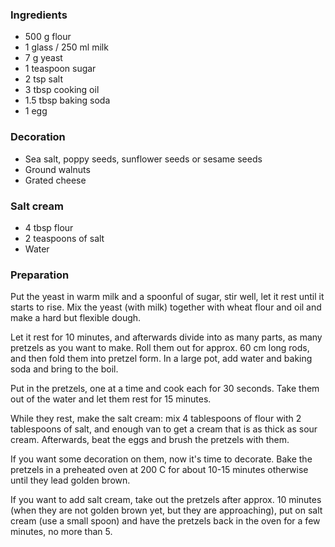 
### Ingredients
- 500 g flour
- 1 glass / 250 ml milk
- 7 g yeast
- 1 teaspoon sugar
- 2 tsp salt
- 3 tbsp cooking oil
- 1.5 tbsp baking soda
- 1 egg

### Decoration
- Sea salt, poppy seeds, sunflower seeds or sesame seeds
- Ground walnuts
- Grated cheese

### Salt cream
- 4 tbsp flour
- 2 teaspoons of salt
- Water

### Preparation
Put the yeast in warm milk and a spoonful of sugar, stir well, let it rest until it starts to rise. Mix the yeast (with milk) together with wheat flour and oil and make a hard but flexible dough.

 Let it rest for 10 minutes, and afterwards divide into as many parts, as many pretzels as you want to make. Roll them out for approx. 60 cm long rods, and then fold them into pretzel form. In a large pot, add water and baking soda and bring to the boil.

 Put in the pretzels, one at a time and cook each for 30 seconds. Take them out of the water and let them rest for 15 minutes.

 While they rest, make the salt cream: mix 4 tablespoons of flour with 2 tablespoons of salt, and enough van to get a cream that is as thick as sour cream. Afterwards, beat the eggs and brush the pretzels with them.

 If you want some decoration on them, now it's time to decorate. Bake the pretzels in a preheated oven at 200 C for about 10-15 minutes otherwise until they lead golden brown.

 If you want to add salt cream, take out the pretzels after approx. 10 minutes (when they are not golden brown yet, but they are approaching), put on salt cream (use a small spoon) and have the pretzels back in the oven for a few minutes, no more than 5.

   